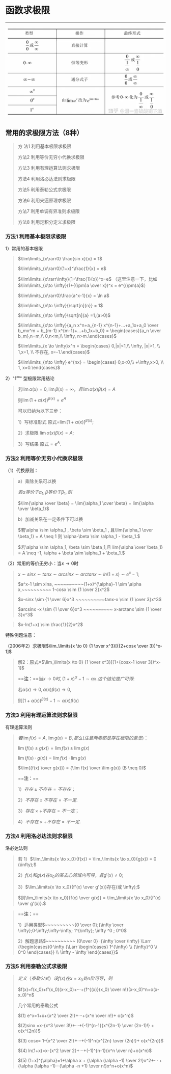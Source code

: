# 函数求极限

---

![](images\Snipaste_2023-11-19_19-13-49.png)

## 常用的求极限方法（8种）

> 方 法1 利用基本极限求极限
>
> 方法2 利用等价无穷小代换求极限
>
> 方法3 利用有理运算法则求极限
>
> 方法4 利用洛必达法则求极限
>
> 方法5 利用泰勒公式求极限
>
> 方法6 利用夹逼原理求极限
>
> 方法7 利用单调有界准则求极限
>
> 方法8 利用定积分定义求极限



### 方法1 利用基本极限求极限

1）常用的基本极限   

> $\lim\limits_{x\rarr0} \frac{sin x}{x} = 1$
>
> $\lim\limits_{x\rarr0}(1+x)^\frac{1}{x} = e$ 
>
> $\lim\limits_{x\rarr\infty}(1+\frac{1}{x})^x=e$ （这里注意一下，比如$\lim\limits_{x\to \infty}(1+{(\pm)a \over x})^x = e^{(\pm)a}$）
>
> $\lim\limits_{x\rarr0}\frac{a^x-1}{x} = \ln a$
>
> $\lim\limits_{n\to \infty}{\sqrt[n]{n}} = 1$
>
> $\lim\limits_{n\to \infty}\sqrt[n]{a} =1,(a>0)$
>
> $\lim\limits_{x\to \infty}{a_n x^n+a_{n-1} x^{n-1}+...+a_1x+a_0 \over b_mx^m + b_{m-1} x^{m-1}+...+b_1x+b_0} = \begin{cases}{a_n \over b_m},n=m,\\ 0,n<m,\\ \infty, n>m.\end{cases}$
>
> $\lim\limits_{x \to \infty}x^n = \begin{cases} 0,|x|<1,\\ \infty, |x|>1, \\ 1,x=1, \\ 不存在, x=-1.\end{cases}$
>
> $\lim\limits_{n\to \infty} e^{nx} = \begin{cases} 0,x<0,\\ +\infty,x>0, \\ 1, x=0.\end{cases}$

2）"$1^{\infty}$" 型极限常用结论

> 若$\lim{\alpha(x)}=0, \lim{\beta{(x)}=\infty}，且\lim{\alpha(x)\beta(x) = A}$
>
> 则$\lim{(1+\alpha(x))^{\beta(x)}}=e^A$
>
> 可以归纳为以下三步： 
>
> 1）写标准形式	原式=$\lim{[1+\alpha(x)]^{\beta(x)}};$
>
> 2）求极限	$\lim{\alpha(x)\beta(x)} =A;$
>
> 3）写结果	原式$=e^A.$



### 方法2 利用等价无穷小代换求极限

（1）代换原则：

> a）乘除关系可以换
>
> $若{\alpha}等价于\alpha_1 , \beta 等价于 \beta_1,则$
>
> $\lim{\alpha \over \beta} = \lim{\alpha_1 \over \beta} = lim{\alpha \over \beta_1}$
>
> b）加减关系在一定条件下可以换
>
> $若\alpha \sim \alpha_1 , \beta \sim \beta_1 , 且\lim{\alpha_1 \over \beta_1} = A  \neq 1 则 \alpha-\beta \sim \alpha_1 - \beta_1.$
>
> $若\alpha \sim \alpha_1, \beta \sim \beta_1,且 lim{\alpha \over \beta_1} = A \neq -1, \alpha + \beta \sim \alpha_1 + \beta_1.$

（2）常用的等价无穷小：当$x\to 0$时

> $x \sim sinx \sim tanx \sim arcsinx \sim arctanx \sim ln(1+x) \sim e^x-1;$
>
> $a^x-1 \sim xlna, ~~~~~~~~~~(1+x)^{\alpha}-1 \sim \alpha x,~~~~~~~~~~ 1-cosx \sim {1 \over 2}x^2$
>
> $x-sinx \sim {1 \over 6}x^3 ~~~~~~~~~~tanx-x \sim {1 \over 3}x^3$
>
> $arcsinx -x \sim {1 \over 6}x^3 ~~~~~~~~~~ x-arctanx \sim {1 \over 3}x^3$

> $x-ln(1+x) \sim \frac{1}{2}x^2$

特殊例题注意：

（2006年2）求极限$\lim_\limits{x \to  0} {1 \over x^3}[({2+cosx \over 3})^x-1]$

> 解2：原式=$\lim_\limits{x \to  0} {1 \over x^3}[(1+{cosx-1 \over 3})^x-1]$
>
> ==**注：**==当$x \to 0 时,(1+x)^{\alpha} -1 \sim \alpha x . 这个结论推广可得:$
>
> 若$\alpha(x) \to 0 , \alpha(x) \beta(x) \to 0,$
>
> 则$(1+\alpha(x))^{\beta (x)}-1 \sim \alpha (x) \beta (x)$

 

### 方法3 利用有理运算法则求极限

有理运算法则

> $若\lim f(x)=A, \lim g(x)=B,那么(注意两者都是存在极限的意思)：$
>
> $\lim(f(x) \pm g(x))= \lim f(x) \pm \lim g(x)$
>
> $\lim(f(x)·g(x)) = \lim f(x) · \lim g(x)$
>
> $\lim({f(x) \over g(x)}) = {\lim f(x) \over \lim g(x)} (B \neq 0)$
>
> ==**注：**==
>
> 1）$存在 \pm 不存在 = 不存在；$
>
> 2）$不存在 \pm 不存在 = 不一定.$
>
> 3）$存在 \times \div 不存在 =不一定；$
>
> 4）$不存在 \times \div 不存在 = 不一定.$



### 方法4 利用洛必达法则求极限

洛必达法则

> 若 1）$\lim_\limits{x \to x_0}{f(x)} = \lim_\limits{x \to x_0}{g(x)} = 0 (\infty);$
>
> 2）$f(x)和 g(x)在x_0的某去心领域内可导，且g'(x) \neq 0;$
>
> 3）$\lim_\limits{x \to x_0}{f'(x) \over g'(x)}存在(或 \infty);$
>
> $则\lim_\limits{x \to x_0}{f(x) \over g(x)} = \lim_\limits{x \to x_0}{f'(x) \over g'(x)}.$

> ==**注：**==
>
> 1）适用类型$~~~~~~~~~~{0 \over 0};{\infty \over \infty};0·\infty;\infty-\infty; 1^{\infty}; \infty ^0 ; 0^0$
>
> 2）解题思路$~~~~~~~~~~ {0\over 0} ·{\infty \over \infty} \Larr {\begin{cases}0·\infty {\Larr \begin{cases} 1^{\infty} \\ {\infty}^0 \\ 0^0 \end{cases}} \\ \infty - \infty \end{cases}}$

### 方法5 利用泰勒公式求极限

> $定义（泰勒公式）设f(x)在x=x_0处n阶可导，则$
>
> $f(x)=f(x_0)+f'(x_0)(x-x_0)+···+{f^{(x)}(x_0) \over n!}(x-x_0)^n+o(x-x_0)^n$
>
> 几个常用的泰勒公式
>
> $(1) e^x=1+x+{x^2 \over 2!}+···+{x^n \over n!}+ o(x^n)$
>
> $(2)sinx =x-{x^3 \over 3!}+···+(-1)^{n-1}{x^{2n-1} \over (2n-1)!} + o(x^{2n})$
>
> $(3) cosx= 1-{x^2 \over 2!}+···+(-1)^n{x^{2n} \over (2n)!}+ o(x^{2n})$
>
> $(4) ln(1+x)=x-{x^2 \over 2}+···+(-1)^{n-1}{x^n \over n}+o(x^n)$
>
> $(5) (1+x)^{\alpha}=1+\alpha x + {\alpha (\alpha -1) \over 2!}x^2+··· + {\alpha (\alpha -1)···(\alpha -n +1) \over n!}x^n+o(x^n)$
